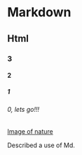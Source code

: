 # Markdown
## Html 
### 3
#### 2
##### 1
###### 0, lets go!!!


[Image of nature](https://github.com/user-attachments/assets/2213db6d-4412-4fe4-ac36-0a7c588d6874)










Described a use of Md. 
